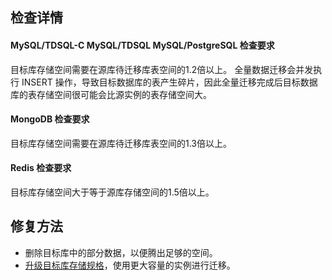 
## 检查详情
#### MySQL/TDSQL-C MySQL/TDSQL MySQL/PostgreSQL 检查要求

目标库存储空间需要在源库待迁移库表空间的1.2倍以上。
全量数据迁移会并发执行 INSERT 操作，导致目标数据库的表产生碎片，因此全量迁移完成后目标数据库的表存储空间很可能会比源实例的表存储空间大。

#### MongoDB 检查要求
目标库存储空间需要在源库待迁移库表空间的1.3倍以上。

#### Redis 检查要求

目标库存储空间大于等于源库存储空间的1.5倍以上。

## 修复方法
- 删除目标库中的部分数据，以便腾出足够的空间。 
- [升级目标库存储规格](https://cloud.tencent.com/document/product/236/19707)，使用更大容量的实例进行迁移。


